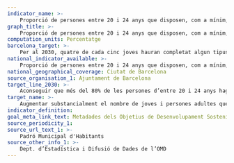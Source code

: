```yaml
---
indicator_name: >-
    Proporció de persones entre 20 i 24 anys que disposen, com a mínim, del títol de Batxillerat o de CFGM
graph_title: >-
    Proporció de persones entre 20 i 24 anys que disposen, com a mínim, del títol de Batxillerat o de CFGM
computation_units: Percentatge
barcelona_target: >-
    Per al 2030, quatre de cada cinc joves hauran completat algun tipus de formació postobligatòria
national_indicator_available: >-
    Proporció de persones entre 20 i 24 anys que disposen, com a mínim, del títol de Batxillerat o de CFGM
national_geographical_coverage: Ciutat de Barcelona
source_organisation_1: Ajuntament de Barcelona
target_line_2030: >-
    Aconseguir que més del 80% de les persones d’entre 20 i 24 anys hagin completat amb èxit, com a mínim, estudis de Batxillerat o de Cicle Formatiu de Grau Mig
target_name: >-
    Augmentar substancialment el nombre de joves i persones adultes que tenen les competències necessàries, en particular tècniques i professionals, per a accedir a l’ocupació, el treball digne i l’emprenedoria
indicator_definition:
goal_meta_link_text: Metadades dels Objetius de Desenvolupament Sostenible de les Nacions Unides (pdf 894kB)
source_periodicity_1: 
source_url_text_1: >-
    Padró Municipal d'Habitants 
source_other_info_1: >-
    Dept. d’Estadística i Difusió de Dades de l’OMD
---
```

